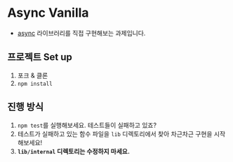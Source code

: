 # Async Vanilla

- [async](http://caolan.github.io/async/docs.html) 라이브러리를 직접 구현해보는 과제입니다.

## 프로젝트 Set up

1. 포크 & 클론
2. `npm install`

## 진행 방식

1. `npm test`를 실행해보세요. 테스트들이 실패하고 있죠?
2. 테스트가 실패하고 있는 함수 파일을 `lib` 디렉토리에서 찾아 차근차근 구현을 시작해보세요!
3. **`lib/internal` 디렉토리는 수정하지 마세요.**

